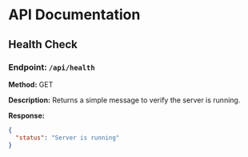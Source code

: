 # API Documentation

## Health Check

### **Endpoint:** `/api/health`
**Method:** GET

**Description:** Returns a simple message to verify the server is running.

**Response:**
```json
{
  "status": "Server is running"
}
